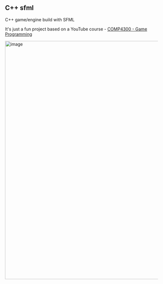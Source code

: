 ## C++ sfml 

C++ game/engine build with SFML

It's just a fun project based on a YouTube course - [COMP4300 - Game Programming](https://www.youtube.com/watch?v=-ugbLQlw_VM&t=13s&ab_channel=DaveChurchill) 

<img width="788" alt="image" src="https://github.com/user-attachments/assets/ccdcb7eb-bf59-49e6-871a-9127491aa3e0">

